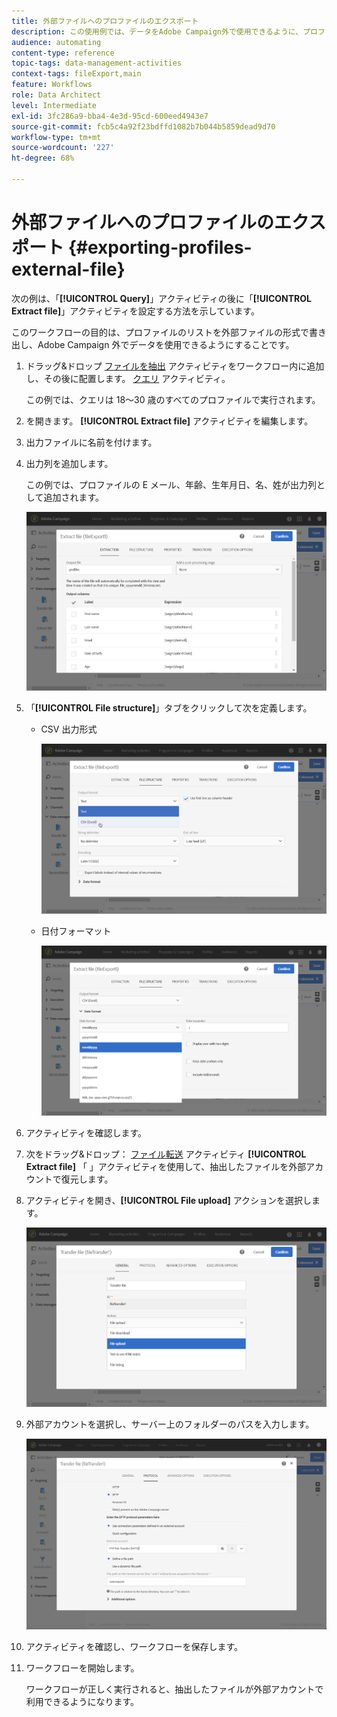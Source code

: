 ```yaml
---
title: 外部ファイルへのプロファイルのエクスポート
description: この使用例では、データをAdobe Campaign外で使用できるように、プロファイルのリストを外部ファイルの形式で書き出す方法を示します。
audience: automating
content-type: reference
topic-tags: data-management-activities
context-tags: fileExport,main
feature: Workflows
role: Data Architect
level: Intermediate
exl-id: 3fc286a9-bba4-4e3d-95cd-600eed4943e7
source-git-commit: fcb5c4a92f23bdffd1082b7b044b5859dead9d70
workflow-type: tm+mt
source-wordcount: '227'
ht-degree: 68%

---
```


# 外部ファイルへのプロファイルのエクスポート {#exporting-profiles-external-file}

次の例は、「**[!UICONTROL Query]**」アクティビティの後に「**[!UICONTROL Extract file]**」アクティビティを設定する方法を示しています。

このワークフローの目的は、プロファイルのリストを外部ファイルの形式で書き出し、Adobe Campaign 外でデータを使用できるようにすることです。

1. ドラッグ&amp;ドロップ [ファイルを抽出](../../automating/using/extract-file.md) アクティビティをワークフロー内に追加し、その後に配置します。 [クエリ](../../automating/using/query.md) アクティビティ。

   この例では、クエリは 18～30 歳のすべてのプロファイルで実行されます。

1. を開きます。 **[!UICONTROL Extract file]** アクティビティを編集します。
1. 出力ファイルに名前を付けます。
1. 出力列を追加します。

   この例では、プロファイルの E メール、年齢、生年月日、名、姓が出力列として追加されます。

   ![](assets/wkf_data_export6.png)

1. 「**[!UICONTROL File structure]**」タブをクリックして次を定義します。

   * CSV 出力形式

     ![](assets/wkf_data_export7.png)

   * 日付フォーマット

     ![](assets/wkf_data_export9.png)

1. アクティビティを確認します。
1. 次をドラッグ&amp;ドロップ： [ファイル転送](../../automating/using/transfer-file.md) アクティビティ **[!UICONTROL Extract file]** 「 」アクティビティを使用して、抽出したファイルを外部アカウントで復元します。
1. アクティビティを開き、**[!UICONTROL File upload]** アクションを選択します。

   ![](assets/wkf_data_export11.png)

1. 外部アカウントを選択し、サーバー上のフォルダーのパスを入力します。

   ![](assets/wkf_data_export12.png)

1. アクティビティを確認し、ワークフローを保存します。
1. ワークフローを開始します。

   ワークフローが正しく実行されると、抽出したファイルが外部アカウントで利用できるようになります。
